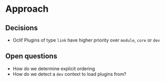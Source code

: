 # Approach

## Decisions

- Oclif Plugins of type `link` have higher priority over `module`, `core` or `dev`

## Open questions

- How do we determine explicit ordering
- How do we detect a `dev` context to load plugins from?